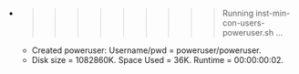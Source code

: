 * >>>>>>>>> Running inst-min-con-users-poweruser.sh ...
  * Created poweruser: Username/pwd = poweruser/poweruser.
  * Disk size = 1082860K. Space Used = 36K. Runtime = 00:00:00:02.
